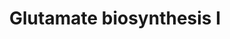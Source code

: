 ---
authors:
- Anwesha
- Eweitz
description: 'glutamate biosynthesis I: Amido group transfer to ?-ketoglutarate to
  yield 2 glutamate molecules  Source:[http://plantreactome.gramene.org/ Plant Reactome].'
last-edited: 2021-05-26
organisms:
- Oryza sativa
redirect_from:
- /index.php/Pathway:WP2956
- /instance/WP2956
schema-jsonld:
- '@context': https://schema.org/
  '@id': https://wikipathways.github.io/pathways/WP2956.html
  '@type': Dataset
  creator:
    '@type': Organization
    name: WikiPathways
  description: 'glutamate biosynthesis I: Amido group transfer to ?-ketoglutarate
    to yield 2 glutamate molecules  Source:[http://plantreactome.gramene.org/ Plant
    Reactome].'
  keywords:
  - (NADPH)
  - NADPH
  - glutamate synthase
  - H+
  - L-Glu
  - 2OG
  - NADP+
  - L-Gln
  license: CC0
  name: Glutamate biosynthesis I
seo: CreativeWork
title: Glutamate biosynthesis I
wpid: WP2956
---